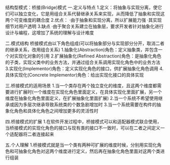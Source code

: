 结构型模式：桥接(Bridge)模式
一.定义与特点
1.定义：将抽象与实现分离，使它们可以独立变化，它是用组合关系代替继承关系来实现，从而降低了抽象和实现这两个可变维度的耦合度
2.优点：
·由于抽象和实现分离，所以扩展能力强
·其实现细节对用户透明
3.缺点
·由于聚合关系建立在抽象层，要求开发者针对抽象化进行设计与编程，这增加了系统的理解与设计难度

二.模式结构
桥接模式由以下角色组成(可以将抽象部分与实现部分分开，取消二者的继承关系，改用组合关系)
1.抽象化(Abstraction)角色：定义抽象类，并包含一个对实现化对象的引用
2.扩展抽象化(Refined Abstraction)角色：是抽象化角色的子类，实现父类中的业务方法，并通过组合关系调用实现化角色中的业务方法
3.实现化(Implementor)角色：定义实现化角色的接口，供扩展抽象化角色调用
4.具体实现化(Concrete Implementor)角色：给出实现化接口的具体实现

三.桥接模式的适用场景
1.当一个类存在两个独立变化的维度，且这两个维度都需要进行扩展时(一个维度在实现化角色里面定义，在具体实现化里面扩展，另一个维度在抽象化角色里面定义，在扩展抽象化里面扩展)
2.当一个系统不希望使用继承或因为多层次继承导致系统类的个数急剧增加时
3.当一个系统需要在构件的抽象化角色和具体化角色之间增加更多的灵活性时

四.桥接模式的扩展
1.在软件开发过程中，桥接模式可以和适配器模式联合使用，当桥接模式的实现化角色的接口与现有类的接口不一致时，可以在二者之间定义一个适配器将二者连接起来

五.个人理解
1.桥接模式就是当一个类有两种可扩展的维度时候，分别用实现化角色和可抽象化角色对这两个维度进行定义，然后再在抽象化角色里面对这两个类进行组装